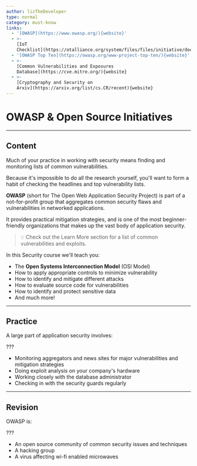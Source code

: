 ```yaml
---
author: lizTheDeveloper
type: normal
category: must-know
links:
  - '[OWASP](https://www.owasp.org/){website}'
  - >-
    [IoT
    Checklist](https://otalliance.org/system/files/files/initiative/documents/enterprise_iot_checklist.pdf){website}
  - '[OWASP Top Ten](https://owasp.org/www-project-top-ten/){website}'
  - >-
    [Common Vulnerabilities and Exposures
    Database](https://cve.mitre.org/){website}
  - >-
    [Cryptography and Security on
    Arxiv](https://arxiv.org/list/cs.CR/recent){website}
---
```


# OWASP & Open Source Initiatives


---

## Content

Much of your practice in working with security means finding and monitoring lists of common vulnerabilities.

Because it's impossible to do all the research yourself, you'll want to form a habit of checking the headlines and top vulnerability lists.

**OWASP** (short for The Open Web Application Security Project) is part of a not-for-profit group that aggregates common security flaws and vulnerabilities in networked applications.

It provides practical mitigation strategies, and is one of the most beginner-friendly organizations that makes up the vast body of application security. 

> 💡 Check out the Learn More section for a list of common vulnerabilities and exploits.

In this Security course we'll teach you:

- The **Open Systems Interconnection Model** (OSI Model)
- How to apply appropriate controls to minimize vulnerability
- How to identify and mitigate different attacks
- How to evaluate source code for vulnerabilities
- How to identify and protect sensitive data
- And much more!


---

## Practice

A large part of application security involves:

???

- Monitoring aggregators and news sites for major vulnerabilities and mitigation strategies
- Doing exploit analysis on your company's hardware
- Working closely with the database administrator
- Checking in with the security guards regularly


---

## Revision

OWASP is:

???

- An open source community of common security issues and techniques
- A hacking group
- A virus affecting wi-fi enabled microwaves
